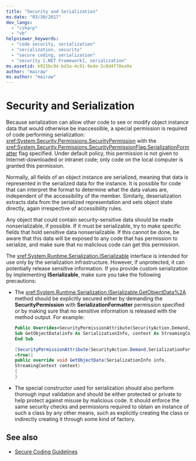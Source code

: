 ```yaml
---
title: "Security and Serialization"
ms.date: "03/30/2017"
dev_langs: 
  - "csharp"
  - "vb"
helpviewer_keywords: 
  - "code security, serialization"
  - "serialization, security"
  - "secure coding, serialization"
  - "security [.NET Framework], serialization"
ms.assetid: b921bc94-bd3a-4c91-9ede-2c8d4f78ea9a
author: "mairaw"
ms.author: "mairaw"
---
```

# Security and Serialization
Because serialization can allow other code to see or modify object instance data that would otherwise be inaccessible, a special permission is required of code performing serialization: <xref:System.Security.Permissions.SecurityPermission> with the <xref:System.Security.Permissions.SecurityPermissionFlag.SerializationFormatter> flag specified. Under default policy, this permission is not given to Internet-downloaded or intranet code; only code on the local computer is granted this permission.  
  
 Normally, all fields of an object instance are serialized, meaning that data is represented in the serialized data for the instance. It is possible for code that can interpret the format to determine what the data values are, independent of the accessibility of the member. Similarly, deserialization extracts data from the serialized representation and sets object state directly, again irrespective of accessibility rules.  
  
 Any object that could contain security-sensitive data should be made nonserializable, if possible. If it must be serializable, try to make specific fields that hold sensitive data nonserializable. If this cannot be done, be aware that this data will be exposed to any code that has permission to serialize, and make sure that no malicious code can get this permission.  
  
 The <xref:System.Runtime.Serialization.ISerializable> interface is intended for use only by the serialization infrastructure. However, if unprotected, it can potentially release sensitive information. If you provide custom serialization by implementing **ISerializable**, make sure you take the following precautions:  
  
-   The <xref:System.Runtime.Serialization.ISerializable.GetObjectData%2A> method should be explicitly secured either by demanding the **SecurityPermission** with **SerializationFormatter** permission specified or by making sure that no sensitive information is released with the method output. For example:  
  
    ```vb  
    Public Overrides<SecurityPermissionAttribute(SecurityAction.Demand, SerializationFormatter := True)>  _  
    Sub GetObjectData(info As SerializationInfo, context As StreamingContext)  
    End Sub  
    ```  
  
    ```csharp  
    [SecurityPermissionAttribute(SecurityAction.Demand,SerializationFormatter   
    =true)]  
    public override void GetObjectData(SerializationInfo info,   
    StreamingContext context)  
    {  
    }  
    ```  
  
-   The special constructor used for serialization should also perform thorough input validation and should be either protected or private to help protect against misuse by malicious code. It should enforce the same security checks and permissions required to obtain an instance of such a class by any other means, such as explicitly creating the class or indirectly creating it through some kind of factory.  
  
## See also
- [Secure Coding Guidelines](../../../docs/standard/security/secure-coding-guidelines.md)
